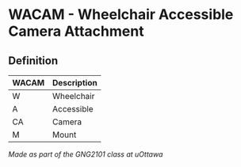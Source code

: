 # WACAM - Wheelchair Accessible Camera Attachment
## Definition
WACAM | Description
--- | ---
W | Wheelchair
A | Accessible
CA | Camera
M | Mount

*Made as part of the GNG2101 class at uOttawa*
